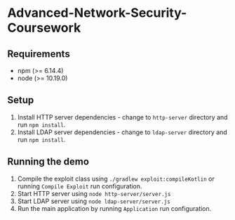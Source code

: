 # Advanced-Network-Security-Coursework

## Requirements
- npm (>= 6.14.4)
- node (>= 10.19.0)

## Setup
1. Install HTTP server dependencies - change to `http-server` directory and run `npm install`.
2. Install LDAP server dependencies - change to `ldap-server` directory and run `npm install`.

## Running the demo
1. Compile the exploit class using `./gradlew exploit:compileKotlin` or running `Compile Exploit` run configuration.
2. Start HTTP server using `node http-server/server.js`
3. Start LDAP server using `node ldap-server/server.js`
4. Run the main application by running `Application` run configuration.